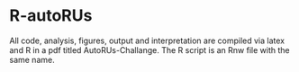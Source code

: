 # R-autoRUs

All code, analysis, figures, output and interpretation are compiled via latex and R in a pdf titled AutoRUs-Challange. 
The R script is an Rnw file with the same name. 
